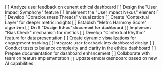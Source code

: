 [ ] Analyze user feedback on current ethical dashboard
[ ] Design the "User Impact Symphony" feature
[ ] Implement the "User Impact Nexus" element
[ ] Develop "Consciousness Threads" visualization
[ ] Create "Contextual Layer" for deeper metric insights
[ ] Establish "Metric Harmony Score" algorithm
[ ] Draft "Design Ethos" document for dashboard
[ ] Implement "Bias Check" mechanism for metrics
[ ] Develop "Contextual Rhythm" feature for data presentation
[ ] Create dynamic visualizations for engagement tracking
[ ] Integrate user feedback into dashboard design
[ ] Conduct tests to balance complexity and clarity in the ethical dashboard
[ ] Prepare documentation for dashboard enhancement
[ ] Collaborate with team on feature implementation
[ ] Update ethical dashboard based on new AI capabilities